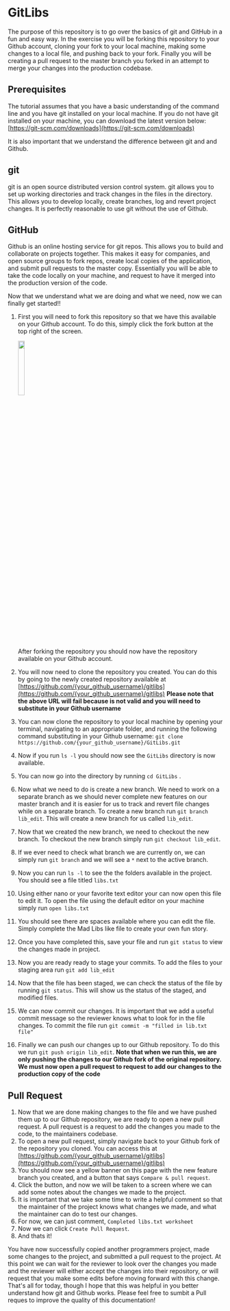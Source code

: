 
# GitLibs
The purpose of this repository is to go over the basics of git and GitHub in a fun and easy way. In the exercise you will be forking this repository to your Github account, cloning your fork to your local machine, making some changes to a local file, and pushing back to your fork. Finally you will be creating a pull request to the master branch you forked in an attempt to merge your changes into the production codebase.

## Prerequisites
The tutorial assumes that you have a basic understanding of the command line and you have git installed on your local machine. If you do not have git installed on your machine, you can download the latest version below:
[https://git-scm.com/downloads](https://git-scm.com/downloads)

It is also important that we understand the difference between git and and Github. 

## git
git is an open source distributed version control system. git allows you to set up working directories and track changes in the files in the directory. This allows you to develop locally, create branches, log and revert project changes. It is perfectly reasonable to use git without the use of Github.

## GitHub
Github is an online hosting service for git repos. This allows you to build and collaborate on projects together. This makes it easy for companies, and open source groups to fork repos, create local copies of the application, and submit pull requests to the master copy. Essentially you will be able to take the code locally on your machine, and request to have it merged into the production version of the code.


Now that we understand what we are doing and what we need, now we can finally get started!!

 1. First you will need to fork this repository so that we have this
    available on your Github account. To do this, simply click the fork
    button at the top right of the screen.
    
    <img src="https://upload.wikimedia.org/wikipedia/commons/3/38/GitHub_Fork_Button.png" width="18%">
    
	After forking the repository you should now have the repository available on your Github account.    
 2. You will now need to clone the repository you created. You can do this by going to the newly created repository available at [https://github.com/{your_github_username}/gitlibs](https://github.com/{your_github_username}/gitlibs)
**Please note that the above URL will fail because is not valid and you will need to substitute in your Github username**
 3. You can now clone the repository to your local machine by opening your terminal, navigating to an appropriate folder,  and running the following command substituting in your Github username: 
`git clone https://github.com/{your_github_username}/GitLibs.git`
 4. Now if you run `ls -l` you should now see the `GitLibs` directory is now available.
 5. You can now go into the directory by running `cd GitLibs` . 
 6. Now what we need to do is create a new branch. We need to work on a separate branch as we should never complete new features on our master branch and it is easier for us to track and revert file changes while on a separate branch. 
To create a new branch run `git branch lib_edit`. This will create a new branch for us called  `lib_edit`. 
 7. Now that we created the new branch, we need to checkout the new branch. To checkout the new branch simply run `git checkout lib_edit`.
 8. If we ever need to check what branch we are currently on, we can simply run `git branch` and we will see a `*` next to the active branch.
 9. Now you can run `ls -l`  to see the the folders available in the project. You should see a file titled `libs.txt`
 10. Using either nano or your favorite text editor your can now open this file to edit it. To open the file using the default editor on your machine simply run `open libs.txt`
 11. You should see there are spaces available where you can edit the file. Simply complete the Mad Libs like file to create your own fun story.
 12. Once you have completed this, save your file and run `git status` to view the changes made in project.
 13.  Now you are ready ready to stage your commits. To add the files to your staging area run `git add lib_edit`
 14. Now that the file has been staged, we can check the status of the file by running `git status`. This will show us the status of the staged, and modified files.
 15. We can now commit our changes. It is important that we add a useful commit message so the reviewer knows what to look for in the file changes. To commit the file run `git commit -m "filled in lib.txt file"`
 16. Finally we can push our changes up to our Github repository. To do this we run `git push origin lib_edit`. 
**Note that when we run this, we are only pushing the changes to our Github fork of the original repository. We must now open a pull request to request to add our changes to the production copy of the code**

## Pull Request

 1. Now that we are done making changes to the file and we have pushed them up to our Github repository, we are ready to open a new pull request. A pull request is a request to add the changes you made to the code, to the maintainers codebase. 
 2. To open a new pull request, simply navigate back to your Github fork of the repository you cloned. You can access this at [https://github.com/{your_github_username}/gitlibs](https://github.com/{your_github_username}/gitlibs)
 3. You should now see a yellow banner on this page with the new feature branch you created, and a button that says `Compare & pull request`.
 4. Click the button, and now we will be taken to a screen where we can add some notes about the changes we made to the project. 
 5. It is important that we take some time to write a helpful comment so that the maintainer of the project knows what changes we made, and what the maintainer can do to test our changes.
 6. For now, we can just comment, `Completed libs.txt worksheet`
 7. Now we can click `Create Pull Request`.
 8. And thats it! 

You have now successfully copied another programmers project, made some changes to the project, and submitted a pull request to the project. At this point we can wait for the reviewer to look over the changes you made and the reviewer will either accept the changes into their repository, or will request that you make some edits before moving forward with this change. That's all for today, though I hope that this was helpful in you better understand how git and Github works. Please feel free to sumbit a Pull reques to improve the quality of this documentation!
